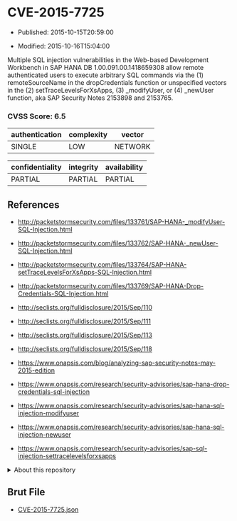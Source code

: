 # CVE-2015-7725

- Published: 2015-10-15T20:59:00

- Modified: 2015-10-16T15:04:00

Multiple SQL injection vulnerabilities in the Web-based Development Workbench in SAP HANA DB 1.00.091.00.1418659308 allow remote authenticated users to execute arbitrary SQL commands via the (1) remoteSourceName in the dropCredentials function or unspecified vectors in the (2) setTraceLevelsForXsApps, (3) _modifyUser, or (4) _newUser function, aka SAP Security Notes 2153898 and 2153765.

### CVSS Score: **6.5**

| authentication | complexity | vector |
| --- | --- | --- |
| SINGLE | LOW | NETWORK |

| confidentiality | integrity | availability |
| --- | --- | --- |
| PARTIAL | PARTIAL | PARTIAL |

## References

* http://packetstormsecurity.com/files/133761/SAP-HANA-_modifyUser-SQL-Injection.html

* http://packetstormsecurity.com/files/133762/SAP-HANA-_newUser-SQL-Injection.html

* http://packetstormsecurity.com/files/133764/SAP-HANA-setTraceLevelsForXsApps-SQL-Injection.html

* http://packetstormsecurity.com/files/133769/SAP-HANA-Drop-Credentials-SQL-Injection.html

* http://seclists.org/fulldisclosure/2015/Sep/110

* http://seclists.org/fulldisclosure/2015/Sep/111

* http://seclists.org/fulldisclosure/2015/Sep/113

* http://seclists.org/fulldisclosure/2015/Sep/118

* https://www.onapsis.com/blog/analyzing-sap-security-notes-may-2015-edition

* https://www.onapsis.com/research/security-advisories/sap-hana-drop-credentials-sql-injection

* https://www.onapsis.com/research/security-advisories/sap-hana-sql-injection-modifyuser

* https://www.onapsis.com/research/security-advisories/sap-hana-sql-injection-newuser

* https://www.onapsis.com/research/security-advisories/sap-sql-injection-settracelevelsforxsapps

<details>
<summary>About this repository</summary> 

  This repository is part of the project [Live Hack CVE](https://github.com/Live-Hack-CVE). Main website can be found [www.live-hack.org](https://www.live-hack.org) 
  
  Made by [Sn0wAlice](https://github.com/Sn0wAlice) for the people that care about security and need to have a feed of the latest CVEs. Hope you enjoy it, don't forget to star the repo and follow me on [Twitter](https://twitter.com/Sn0wAlice) and [Github](https://github.com/Sn0wAlice). And that is my [personnal website](https://www.alice-snow.me/)

  - [Home Page](https://github.com/Live-Hack-CVE)
  - [Framework](https://github.com/Live-Hack-CVE/cve-framework)
  - [CVE database](https://github.com/Live-Hack-CVE/full_database)
  - [Changelog](https://github.com/Live-Hack-CVE/Changelog)
</details>

## Brut File

* [CVE-2015-7725.json](https://raw.githubusercontent.com/Live-Hack-CVE/full_database/main/cves/2015/CVE-2015-7725.json)

